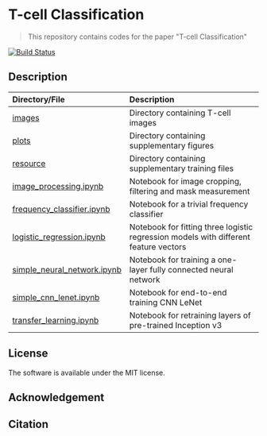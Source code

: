# T-cell Classification

> This repository contains codes for the paper "T-cell Classification"

[![Build Status](https://travis-ci.com/gitter-lab/t-cell-classification.svg?token=bScb8q1oDXBU8vqjJxhE&branch=master)](https://travis-ci.com/gitter-lab/t-cell-classification)

## Description

|Directory/File|Description|
|:---|:---|
|[images](./images)|Directory containing T-cell images|
|[plots](./plots)|Directory containing supplementary figures|
|[resource](./resource)|Directory containing supplementary training files|
|[image_processing.ipynb](./image_processing.ipynb)|Notebook for image cropping, filtering and mask measurement|
|[frequency_classifier.ipynb](./frequency_classifier.ipynb)|Notebook for a trivial frequency classifier|
|[logistic_regression.ipynb](.logistic_regression.ipynb)|Notebook for fitting three logistic regression models with different feature vectors|
|[simple_neural_network.ipynb](./simple_neural_network.ipynb)|Notebook for training a one-layer fully connected neural network|
|[simple_cnn_lenet.ipynb](./simple_cnn_lenet.ipynb)|Notebook for end-to-end training CNN LeNet|
|[transfer_learning.ipynb](./transfer_learning.ipynb)|Notebook for retraining layers of pre-trained Inception v3|

## License
The software is available under the MIT license.

## Acknowledgement

## Citation